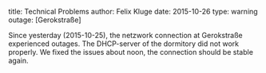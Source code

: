 title: Technical Problems
author: Felix Kluge
date: 2015-10-26
type: warning
outage: [Gerokstraße]

Since yesterday (2015-10-25), the netzwork connection at Gerokstraße experienced outages. The DHCP-server of the dormitory did not work properly. We fixed the issues about noon, the connection should be stable again.
